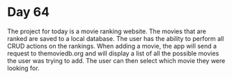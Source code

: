 # Day 64
The project for today is a movie ranking website. The movies that are ranked are saved to a local database. The user has the ability to perform all CRUD actions on the rankings. When adding a movie, the app will send a request to themoviedb.org and will display a list of all the possible movies the user was trying to add. The user can then select which movie they were looking for.